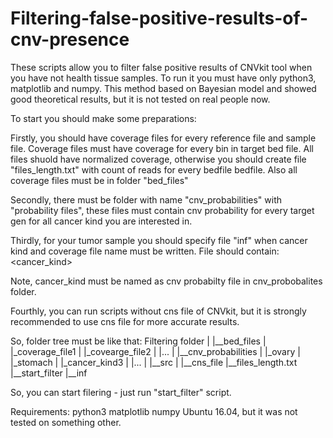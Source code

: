 # Filtering-false-positive-results-of-cnv-presence

These scripts allow you to filter false positive results of CNVkit tool when you have not health tissue samples.
To run it you must have only python3, matplotlib and numpy. 
This method based on Bayesian model and showed good theoretical results, but it is not tested on real people now.

To start you should make some preparations:

Firstly, you should have coverage files for every reference file and sample file. Coverage files must have coverage for every bin in target bed file. All files shuold have normalized coverage, otherwise you should create file "files_length.txt" with count of reads for every bedfile bedfile. Also all coverage files must be in folder "bed_files"

Secondly, there must be folder with name "cnv_probabilities" with "probability files", these files must contain cnv probability for every target gen for all cancer kind you are interested in.


Thirdly, for your tumor sample you should specify file "inf" when cancer kind and coverage file name must be written. 
File should contain:
<cancer_kind>
<coverage bed file name>
  
Note, cancer_kind must be named as cnv probabilty file in cnv_probobalites folder.

Fourthly, you can run scripts without cns file of CNVkit, but it is strongly recommended to use cns file for more accurate results. 

So, folder tree must be like that:
Filtering folder
|
|__bed_files
|   |_coverage_file1
|   |_covearge_file2
|   |...
|
|__cnv_probabilities
|   |_ovary
|   |_stomach
|   |_cancer_kind3
|   |... 
|
|__src
|
|__cns_file
|__files_length.txt
|__start_filter
|__inf

So, you can start filering - just run "start_filter" script.


Requirements:
python3
matplotlib
numpy
Ubuntu 16.04, but it was not tested on something other.
